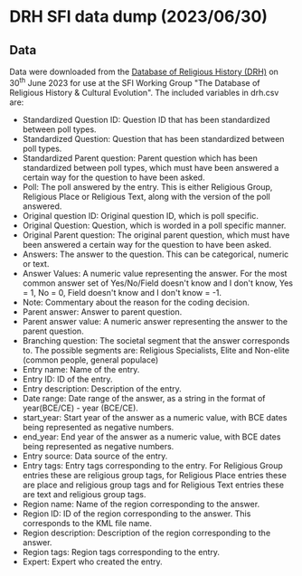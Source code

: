 # DRH SFI data dump (2023/06/30)


## Data 

Data were downloaded from the [Database of Religious History (DRH)](https://religiondatabase.org/landing/) on 30<sup>th</sup> June 2023 for use at the SFI Working Group "The Database of Religious History & Cultural Evolution". The included variables in drh.csv are:

  - Standardized Question ID: Question ID that has been standardized between poll types.
  - Standardized Question: Question that has been standardized between poll types.
  - Standardized Parent question: Parent question which has been standardized between poll types, which must have been answered a certain way for the question to have been asked.
  - Poll: The poll answered by the entry. This is either Religious Group, Religious Place or Religious Text, along with the version of the poll answered.
  - Original question ID: Original question ID, which is poll specific. 
  - Original Question: Question, which is worded in a poll specific manner. 
  - Original Parent question: The original parent question, which must have been answered a certain way for the question to have been asked. 
  - Answers: The answer to the question. This can be categorical, numeric or text.
  - Answer Values: A numeric value representing the answer. For the most common answer set of Yes/No/Field doesn't know and I don't know, Yes = 1, No = 0, Field doesn't know and I don't know = -1. 
  - Note: Commentary about the reason for the coding decision. 
  - Parent answer: Answer to parent question. 
  - Parent answer value: A numeric answer representing the answer to the parent question.
  - Branching question: The societal segment that the answer corresponds to. The possible segments are: Religious Specialists, Elite and Non-elite (common people, general populace)
  - Entry name: Name of the entry.
  - Entry ID: ID of the entry.
  - Entry description: Description of the entry.
  - Date range: Date range of the answer, as a string in the format of year(BCE/CE) - year (BCE/CE).
  - start_year: Start year of the answer as a numeric value, with BCE dates being represented as negative numbers.
  - end_year: End year of the answer as a numeric value, with BCE dates being represented as negative numbers.
  - Entry source: Data source of the entry.
  - Entry tags: Entry tags corresponding to the entry. For Religious Group entries these are religious group tags, for Religious Place entries these are place and religious group tags and for Religious Text entries these are text and religious group tags.
  - Region name: Name of the region corresponding to the answer.
  - Region ID: ID of the region corresponding to the answer. This corresponds to the KML file name. 
  - Region description: Description of the region corresponding to the answer.
  - Region tags: Region tags corresponding to the entry. 
  - Expert: Expert who created the entry.